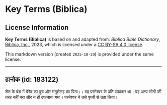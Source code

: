 # Key Terms (Biblica)

## License Information

**Key Terms (Biblica)** is based on and adapted from: _Biblica Bible Dictionary_, [Biblica, Inc.](https://www.biblica.com/), 2023, which is licensed under a [CC BY-SA 4.0 license](https://creativecommons.org/licenses/by-sa/4.0/legalcode.en).

This markdown version (created `2025-10-20`) is provided under the same license.



--------------------------------

## हानोक (id: 183122)

शेत के वंश में येरेद का पुत्र और मतूशेलह का पिता।। वह परमेश्वर के प्रति वफादार था। वह अन्य लोगों की तरह नहीं मरा और न ही दफनाया गया। परमेश्वर ने उसे पृथ्वी से उठा लिया।


